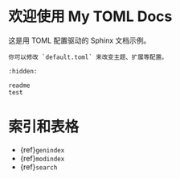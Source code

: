 # 欢迎使用 My TOML Docs

这是用 TOML 配置驱动的 Sphinx 文档示例。

```{note}
你可以修改 `default.toml` 来改变主题、扩展等配置。
```

```{toctree}
:hidden:

readme
test
```

# 索引和表格

* {ref}`genindex`
* {ref}`modindex`
* {ref}`search`
